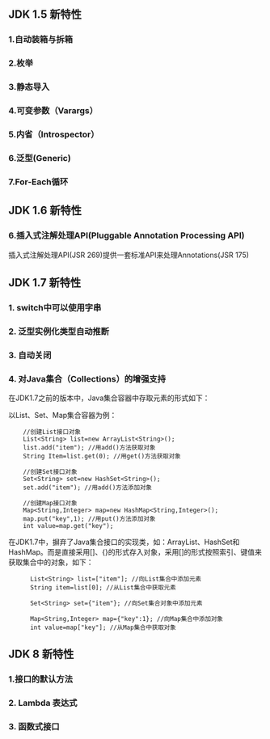 
## JDK 1.5 新特性
### 1.自动装箱与拆箱

### 2.枚举

### 3.静态导入

### 4.可变参数（Varargs）

### 5.内省（Introspector）

### 6.泛型(Generic) 

### 7.For-Each循环 


## JDK 1.6 新特性

### 6.插入式注解处理API(Pluggable Annotation Processing API) 
插入式注解处理API(JSR 269)提供一套标准API来处理Annotations(JSR 175) 

## JDK 1.7 新特性
### 1. switch中可以使用字串

### 2. 泛型实例化类型自动推断

### 3. 自动关闭

### 4. 对Java集合（Collections）的增强支持

在JDK1.7之前的版本中，Java集合容器中存取元素的形式如下：

以List、Set、Map集合容器为例：
```
    //创建List接口对象
    List<String> list=new ArrayList<String>();
    list.add("item"); //用add()方法获取对象
    String Item=list.get(0); //用get()方法获取对象

    //创建Set接口对象
    Set<String> set=new HashSet<String>();
    set.add("item"); //用add()方法添加对象

    //创建Map接口对象
    Map<String,Integer> map=new HashMap<String,Integer>();
    map.put("key",1); //用put()方法添加对象
    int value=map.get("key");
```

在JDK1.7中，摒弃了Java集合接口的实现类，如：ArrayList、HashSet和HashMap。而是直接采用[]、{}的形式存入对象，采用[]的形式按照索引、键值来获取集合中的对象，如下：
```
      List<String> list=["item"]; //向List集合中添加元素
      String item=list[0]; //从List集合中获取元素

      Set<String> set={"item"}; //向Set集合对象中添加元素

      Map<String,Integer> map={"key":1}; //向Map集合中添加对象
      int value=map["key"]; //从Map集合中获取对象
```

## JDK 8 新特性
### 1.接口的默认方法

### 2. Lambda 表达式

### 3. 函数式接口




